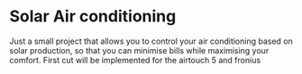 # Solar Air conditioning

Just a small project that allows you to control your air conditioning based on solar production, so that you can minimise bills while maximising your comfort.
First cut will be implemented for the airtouch 5 and fronius

